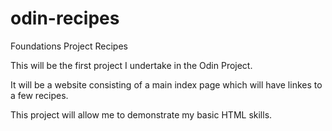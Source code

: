 # odin-recipes
Foundations Project Recipes

This will be the first project I undertake in the Odin Project. 

It will be a website consisting of a main index page which will have linkes to a few recipes. 

This project will allow me to demonstrate my basic HTML skills.